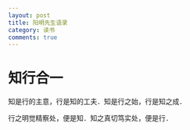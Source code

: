 ```yaml
---
layout: post
title: 阳明先生语录
category: 读书
comments: true
---
```



# 知行合一

知是行的主意，行是知的工夫．知是行之始，行是知之成．

行之明觉精察处，便是知．知之真切笃实处，便是行．
　　　　
